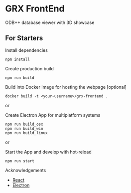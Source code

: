 # GRX FrontEnd

ODB++ database viewer with 3D showcase

## For Starters

Install dependencies

```
npm install
```

Create production build

```
npm run build
```

Build into Docker Image for hosting the webpage [optional]

```
docker build -t <your-username>/grx-frontend .
```

or

Create Electron App for multiplatform systems

```
npm run build_osx
npm run build_win
npm run build_linux
```

or

Start the App and develop with hot-reload

```
npm run start
```


Acknowledgements

- [React](https://github.com/facebook/react)
- [Electron](https://github.com/electron/electron)
